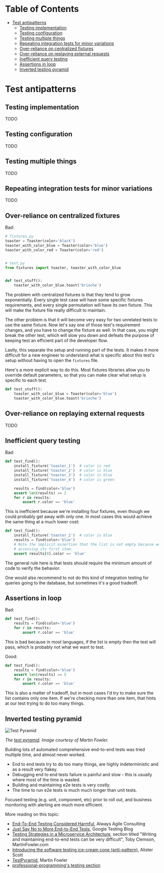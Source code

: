 <!-- START doctoc generated TOC please keep comment here to allow auto update -->
<!-- DON'T EDIT THIS SECTION, INSTEAD RE-RUN doctoc TO UPDATE -->

# Table of Contents

- [Test antipatterns](#test-antipatterns)
  - [Testing implementation](#testing-implementation)
  - [Testing configuration](#testing-configuration)
  - [Testing multiple things](#testing-multiple-things)
  - [Repeating integration tests for minor variations](#repeating-integration-tests-for-minor-variations)
  - [Over-reliance on centralized fixtures](#over-reliance-on-centralized-fixtures)
  - [Over-reliance on replaying external requests](#over-reliance-on-replaying-external-requests)
  - [Inefficient query testing](#inefficient-query-testing)
  - [Assertions in loop](#assertions-in-loop)
  - [Inverted testing pyramid](#inverted-testing-pyramid)

<!-- END doctoc generated TOC please keep comment here to allow auto update -->

# Test antipatterns

## Testing implementation

TODO

## Testing configuration

TODO

## Testing multiple things

TODO

## Repeating integration tests for minor variations

TODO

## Over-reliance on centralized fixtures

Bad:

```python
# fixtures.py
toaster = Toaster(color='black')
toaster_with_color_blue = Toaster(color='blue')
toaster_with_color_red = Toaster(color='red')


# test.py
from fixtures import toaster, toaster_with_color_blue


def test_stuff():
    toaster_with_color_blue.toast('brioche')
```

The problem with centralized fixtures is that they tend to grow exponentially.
Every single test case will have some specific fixtures requirements, and every
single permutation will have its own fixture. This will make the fixture file
really difficult to maintain.

The other problem is that it will become very easy for two unrelated tests to
use the same fixture. Now let's say one of those test's requirement changes,
and you have to change the fixture as well. In that case, you might break the
other test, which will slow you down and defeats the purpose of keeping test an
efficient part of the developer flow.

Lastly, this separate the setup and running part of the tests. It makes it more
difficult for a new engineer to understand what is specific about this test's
setup without having to open the `fixtures` file.

Here's a more explicit way to do this. Most fixtures libraries allow you to
override default parameters, so that you can make clear what setup is specific
to each test.

```python
def test_stuff():
    toaster_with_color_blue = Toaster(color='blue')
    toaster_with_color_blue.toast('brioche')
```

## Over-reliance on replaying external requests

TODO

## Inefficient query testing

Bad:

```python
def test_find():
    install_fixture('toaster_1')  # color is red
    install_fixture('toaster_2')  # color is blue
    install_fixture('toaster_3')  # color is blue
    install_fixture('toaster_4')  # color is green

    results = find(color='blue')
    assert len(results) == 2
    for r in results:
        assert r.color == 'blue'
```

This is inefficient because we're installing four fixtures, even though we
could probably get away with only one. In most cases this would achieve the
same thing at a much lower cost:

```python
def test_find():
    install_fixture('toaster_2')  # color is blue
    results = find(color='blue')
    # Note the implicit assertion that the list is not empty because we're
    # accessing its first item.
    assert results[0].color == 'blue'
```

The general rule here is that tests should require the minimum amount of code
to verify the behavior.

One would also recommend to not do this kind of integration testing for queries
going to the database, but sometimes it's a good tradeoff.

## Assertions in loop

Bad:

```python
def test_find():
    results = find(color='blue')
    for r in results:
        assert r.color == 'blue'
```

This is bad because in most languages, if the list is empty then the test will
pass, which is probably not what we want to test.

Good:

```python
def test_find():
    results = find(color='blue')
    assert len(results) == 5
    for r in results:
        assert r.color == 'blue'
```

This is also a matter of tradeoff, but in most cases I'd try to make sure the
list contains only one item. If we're checking more than one item, that hints
at our test trying to do too many things.

## Inverted testing pyramid

![Test Pyramid](/images/test-pyramid.png)

_The [test pyramid](https://martinfowler.com/bliki/TestPyramid.html). Image courtesy of Martin Fowler._

Building lots of automated comprehensive end-to-end tests was tried multiple time, and almost never worked.

- End to end tests try to do too many things, are highly indeterministic and as a result very flakey.
- Debugging end to end tests failure is painful and slow - this is usually where most of the time is wasted.
- Building and maintaining e2e tests is very costly.
- The time to run e2e tests is much much longer than unit tests.

Focused testing (e.g. unit, component, etc) prior to roll out, and business monitoring with alerting are much more efficient.

More reading on this topic:

- [End-To-End Testing Considered Harmful](http://www.alwaysagileconsulting.com/articles/end-to-end-testing-considered-harmful/), Always Agile Consulting
- [Just Say No to More End-to-End Tests](https://testing.googleblog.com/2015/04/just-say-no-to-more-end-to-end-tests.html), Google Testing Blog
- [Testing Strategies in a Microservice Architecture](https://martinfowler.com/articles/microservice-testing/#testing-end-to-end-tips), section titled "Writing and maintaining end-to-end tests can be very difficult", Toby Clemson, MartinFowler.com
- [Introducing the software testing ice-cream cone (anti-pattern)](https://watirmelon.blog/2012/01/31/introducing-the-software-testing-ice-cream-cone/), Alister Scott
- [TestPyramid](https://martinfowler.com/bliki/TestPyramid.html), Martin Fowler
- [professional-programming's testing section](https://github.com/charlax/professional-programming#testing)
